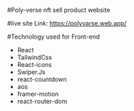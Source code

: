 #Poly-verse nft sell product website

#live site Link: https://polyvarse.web.app/

#Technology used for Front-end

- React
- TailwindCss
- React-icons
- Swiper.Js
- react-countdown
- aos
- framer-motion
- react-router-dom
